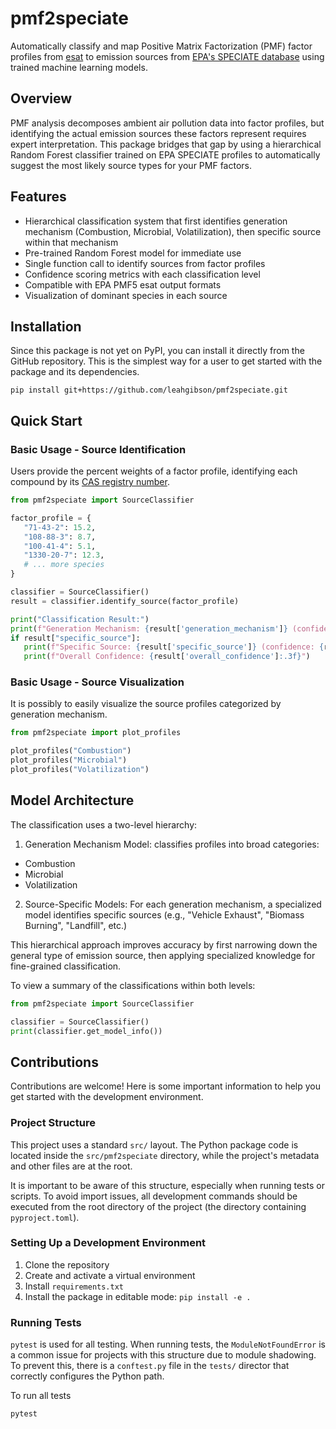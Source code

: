 # pmf2speciate

Automatically classify and map Positive Matrix Factorization (PMF) factor profiles from [esat](https://github.com/quanted/esat) to emission sources from [EPA's SPECIATE database](https://www.epa.gov/air-emissions-modeling/speciate) using trained machine learning models.

## Overview

PMF analysis decomposes ambient air pollution data into factor profiles, but identifying the actual emission sources these factors represent requires expert interpretation. This package bridges that gap by using a hierarchical Random Forest classifier trained on EPA SPECIATE profiles to automatically suggest the most likely source types for your PMF factors.

## Features

- Hierarchical classification system that first identifies generation mechanism (Combustion, Microbial, Volatilization), then specific source within that mechanism
- Pre-trained Random Forest model for immediate use
- Single function call to identify sources from factor profiles
- Confidence scoring metrics with each classification level
- Compatible with EPA PMF5 esat output formats
- Visualization of dominant species in each source

## Installation

Since this package is not yet on PyPI, you can install it directly from the GitHub repository. This is the simplest way for a user to get started with the package and its dependencies.

```
pip install git+https://github.com/leahgibson/pmf2speciate.git
```

## Quick Start

### Basic Usage - Source Identification

Users provide the percent weights of a factor profile, identifying each compound by its [CAS registry number](https://www.cas.org/cas-data/cas-registry).

 ```python
from pmf2speciate import SourceClassifier

factor_profile = {
    "71-43-2": 15.2,
    "108-88-3": 8.7,
    "100-41-4": 5.1,
    "1330-20-7": 12.3,
    # ... more species
}

classifier = SourceClassifier()
result = classifier.identify_source(factor_profile)

print("Classification Result:")
print(f"Generation Mechanism: {result['generation_mechanism']} (confidence: {result['generation_confidence']:.3f})")
if result["specific_source"]:
    print(f"Specific Source: {result['specific_source']} (confidence: {result['source_confidence']:.3f})")
    print(f"Overall Confidence: {result['overall_confidence']:.3f}")
 ```

 ### Basic Usage - Source Visualization

 It is possibly to easily visualize the source profiles categorized by generation mechanism.

 ```python
from pmf2speciate import plot_profiles

plot_profiles("Combustion")
plot_profiles("Microbial")
plot_profiles("Volatilization")
 ```

## Model Architecture

The classification uses a two-level hierarchy:

1. Generation Mechanism Model: classifies profiles into broad categories:
- Combustion
- Microbial
- Volatilization

2. Source-Specific Models: For each generation mechanism, a specialized model identifies specific sources (e.g., "Vehicle Exhaust", "Biomass Burning", "Landfill", etc.)

This hierarchical approach improves accuracy by first narrowing down the general type of emission source, then applying specialized knowledge for fine-grained classification.

To view a summary of the classifications within both levels:
```python
from pmf2speciate import SourceClassifier

classifier = SourceClassifier()
print(classifier.get_model_info())
```

## Contributions

Contributions are welcome! Here is some important information to help you get started with the development environment.

### Project Structure

This project uses a standard `src/` layout. The Python package code is located inside the `src/pmf2speciate` directory, while the project's metadata and other files are at the root.

It is important to be aware of this structure, especially when running tests or scripts. To avoid import issues, all development commands should be executed from the root directory of the project (the directory containing `pyproject.toml`).

### Setting Up a Development Environment

1. Clone the repository
2. Create and activate a virtual environment
3. Install `requirements.txt`
4. Install the package in editable mode: `pip install -e .`

### Running Tests
`pytest` is used for all testing. When running tests, the `ModuleNotFoundError` is a common issue for projects with this structure due to module shadowing. To prevent this, there is a `conftest.py` file in the `tests/` director that correctly configures the Python path.

To run all tests
```
pytest
```